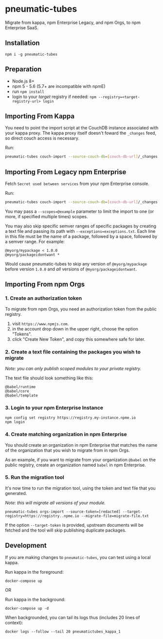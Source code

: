 # pneumatic-tubes

Migrate from kappa, npm Enterprise Legacy, and npm Orgs, to npm Enterprise SaaS.

## Installation

```
npm i -g pneumatic-tubes
```

## Preparation

- Node.js 8+
- npm 5 - 5.6 (5.7+ are incompatible with npmE)
- run `npm install`
- login to your _target_ registry if needed: `npm --registry=<target-registry-url> login`

## Importing From Kappa

You need to point the import script at the CouchDB instance associated with your kappa proxy. The kappa proxy itself doesn't foward the `_changes` feed, so direct couch access is necessary.

Run:

```bash
pneumatic-tubes couch-import --source-couch-db=[couch-db-url]/_changes --target-registry=[target-registry-url]
```

## Importing From Legacy npm Enterprise

Fetch `Secret used between services` from your npm Enterprise console.

Run:

```bash
pneumatic-tubes couch-import --source-couch-db=[couch-db-url]/_changes --target-registry=[target-registry-url] --shared-fetch-secret=[password-from-console]
```

You may pass a `--scopes=@example` parameter to limit the import to one (or more, if specified multiple times) scopes.

You may also skip specific semver ranges of specific packages by creating a text file and passing its path with `--exceptions=exceptions.txt`. Each line in this file must be the name of a package, followed by a space, followed by a semver range. For example:

```
@myorg/mypackage < 1.0.0
@myorg/packageidontwant *
```

Would cause pneumatic-tubes to skip any version of `@myorg/mypackage` before version `1.0.0` and _all_ versions of `@myorg/packageidontwant`.

## Importing From npm Orgs

### 1. Create an authorization token

To migrate from npm Orgs, you need an authorization token from the public
registry.

1. visit `https://www.npmjs.com`.
2. in the account drop down in the upper right, choose the option "Tokens".
3. click "Create New Token", and copy this somewhere safe for later.

### 2. Create a text file containing the packages you wish to migrate

_Note: you can only publish scoped modules to your private registry._

The text file should look something like this:

```
@babel/runtime
@babel/core
@babel/template
```

### 3. Login to your npm Enterprise Instance

```
npm config set registry https://registry.my-instance.npme.io
npm login
```

### 4. Create matching organization in npm Enterprise

You should create an organization in npm Enterprise that matches the name of
the organization that you wish to migrate from in npm Orgs.

As an example, if you want to migrate from your organization `@babel` on the
public registry, create an organization named `babel` in npm Enterprise.

### 5. Run the migration tool

It's now time to run the migration tool, using the token and text file that
you generated.

_Note: this will migrate all versions of your module._

```
pneumatic-tubes orgs-import --source-token=[redacted] --target-registry=https://registry..npme.io --migrate-file=migrate-file.txt
```

If the option  `--target-token` is provided, upstream documents will be fetched and
the tool will skip publishing duplicate packages.

## Development

If you are making changes to `pneumatic-tubes`, you can test using a local kappa.

Run kappa in the foreground:
```shell
docker-compose up
```

OR

Run kappa in the background:
```shell
docker-compose up -d
```

When backgrounded, you can tail its logs thus (includes 20 lines of context):
```shell
docker logs --follow --tail 20 pneumatictubes_kappa_1
```
